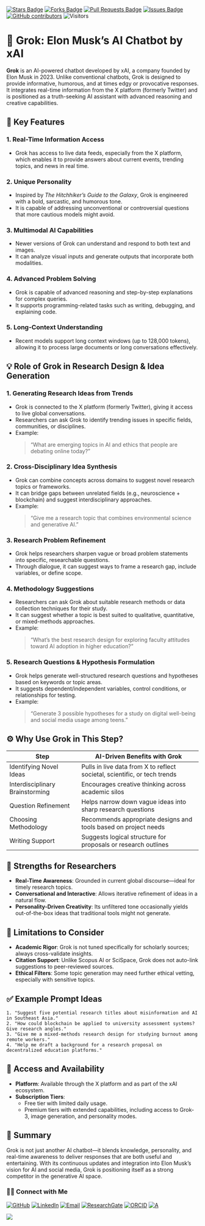 <a href="https://github.com/drshahizan/short-course/stargazers"><img src="https://img.shields.io/github/stars/drshahizan/short-course" alt="Stars Badge"/></a>
<a href="https://github.com/drshahizan/short-course/network/members"><img src="https://img.shields.io/github/forks/drshahizan/short-course" alt="Forks Badge"/></a>
<a href="https://github.com/drshahizan/short-course/pulls"><img src="https://img.shields.io/github/issues-pr/drshahizan/short-course" alt="Pull Requests Badge"/></a>
<a href="https://github.com/drshahizan/short-course"><img src="https://img.shields.io/github/issues/drshahizan/short-course" alt="Issues Badge"/></a>
<a href="https://github.com/drshahizan/short-course/graphs/contributors"><img alt="GitHub contributors" src="https://img.shields.io/github/contributors/drshahizan/short-course?color=2b9348"></a>
![Visitors](https://api.visitorbadge.io/api/visitors?path=https%3A%2F%2Fgithub.com%2Fdrshahizan%2Fshort-course&labelColor=%23d9e3f0&countColor=%23697689&style=flat)
 
# 🤖 Grok: Elon Musk’s AI Chatbot by xAI

**Grok** is an AI-powered chatbot developed by xAI, a company founded by Elon Musk in 2023. Unlike conventional chatbots, Grok is designed to provide informative, humorous, and at times edgy or provocative responses. It integrates real-time information from the X platform (formerly Twitter) and is positioned as a truth-seeking AI assistant with advanced reasoning and creative capabilities.

## 🧠 Key Features

### 1. Real-Time Information Access
- Grok has access to live data feeds, especially from the X platform, which enables it to provide answers about current events, trending topics, and news in real time.

### 2. Unique Personality
- Inspired by *The Hitchhiker’s Guide to the Galaxy*, Grok is engineered with a bold, sarcastic, and humorous tone.
- It is capable of addressing unconventional or controversial questions that more cautious models might avoid.

### 3. Multimodal AI Capabilities
- Newer versions of Grok can understand and respond to both text and images.
- It can analyze visual inputs and generate outputs that incorporate both modalities.

### 4. Advanced Problem Solving
- Grok is capable of advanced reasoning and step-by-step explanations for complex queries.
- It supports programming-related tasks such as writing, debugging, and explaining code.

### 5. Long-Context Understanding
- Recent models support long context windows (up to 128,000 tokens), allowing it to process large documents or long conversations effectively.

## 💡 Role of Grok in Research Design & Idea Generation

### 1. **Generating Research Ideas from Trends**
- Grok is connected to the X platform (formerly Twitter), giving it access to live global conversations.
- Researchers can ask Grok to identify trending issues in specific fields, communities, or disciplines.
- Example:  
  > “What are emerging topics in AI and ethics that people are debating online today?”

### 2. **Cross-Disciplinary Idea Synthesis**
- Grok can combine concepts across domains to suggest novel research topics or frameworks.
- It can bridge gaps between unrelated fields (e.g., neuroscience + blockchain) and suggest interdisciplinary approaches.
- Example:  
  > “Give me a research topic that combines environmental science and generative AI.”

### 3. **Research Problem Refinement**
- Grok helps researchers sharpen vague or broad problem statements into specific, researchable questions.
- Through dialogue, it can suggest ways to frame a research gap, include variables, or define scope.

### 4. **Methodology Suggestions**
- Researchers can ask Grok about suitable research methods or data collection techniques for their study.
- It can suggest whether a topic is best suited to qualitative, quantitative, or mixed-methods approaches.
- Example:  
  > “What’s the best research design for exploring faculty attitudes toward AI adoption in higher education?”

### 5. **Research Questions & Hypothesis Formulation**
- Grok helps generate well-structured research questions and hypotheses based on keywords or topic areas.
- It suggests dependent/independent variables, control conditions, or relationships for testing.
- Example:  
  > “Generate 3 possible hypotheses for a study on digital well-being and social media usage among teens.”

## ⚙️ Why Use Grok in This Step?

| Step                          | AI-Driven Benefits with Grok                                              |
|-------------------------------|--------------------------------------------------------------------------|
| Identifying Novel Ideas       | Pulls in live data from X to reflect societal, scientific, or tech trends |
| Interdisciplinary Brainstorming| Encourages creative thinking across academic silos                        |
| Question Refinement           | Helps narrow down vague ideas into sharp research questions               |
| Choosing Methodology          | Recommends appropriate designs and tools based on project needs           |
| Writing Support               | Suggests logical structure for proposals or research outlines             |

## 🚀 Strengths for Researchers

- **Real-Time Awareness**: Grounded in current global discourse—ideal for timely research topics.
- **Conversational and Interactive**: Allows iterative refinement of ideas in a natural flow.
- **Personality-Driven Creativity**: Its unfiltered tone occasionally yields out-of-the-box ideas that traditional tools might not generate.

## 📌 Limitations to Consider

- **Academic Rigor**: Grok is not tuned specifically for scholarly sources; always cross-validate insights.
- **Citation Support**: Unlike Scopus AI or SciSpace, Grok does not auto-link suggestions to peer-reviewed sources.
- **Ethical Filters**: Some topic generation may need further ethical vetting, especially with sensitive topics.

## ✅ Example Prompt Ideas

```text
1. "Suggest five potential research titles about misinformation and AI in Southeast Asia."
2. "How could blockchain be applied to university assessment systems? Give research angles."
3. "Give me a mixed-methods research design for studying burnout among remote workers."
4. "Help me draft a background for a research proposal on decentralized education platforms."
```

## 📱 Access and Availability

- **Platform**: Available through the X platform and as part of the xAI ecosystem.
- **Subscription Tiers**:
  - Free tier with limited daily usage.
  - Premium tiers with extended capabilities, including access to Grok-3, image generation, and personality modes.

## 🧭 Summary

Grok is not just another AI chatbot—it blends knowledge, personality, and real-time awareness to deliver responses that are both useful and entertaining. With its continuous updates and integration into Elon Musk’s vision for AI and social media, Grok is positioning itself as a strong competitor in the generative AI space.


### 🙌🏻 Connect with Me
<p align="left">
    <a href="https://github.com/drshahizan" target="_blank"><img alt="GitHub" src="https://img.shields.io/badge/-@drshahizan-181717?style=flat-square&logo=GitHub&logoColor=white"></a>
    <a href="https://www.linkedin.com/in/drshahizan" target="_blank"><img alt="LinkedIn" src="https://img.shields.io/badge/-drshahizan-blue?style=flat-square&logo=Linkedin&logoColor=white&link=https://www.linkedin.com/in/drshahizan/"></a>
    <a href="mailto:shahizan@utm.my" target="_blank"><img alt="Email" src="https://img.shields.io/badge/-shahizan@utm.my-c14438?style=flat-square&logo=Gmail&logoColor=white&link=mailto:shahizan@utm.my.com"></a>
    <a href="https://www.researchgate.net/profile/Mohd-Othman-28" target="_blank"><img alt="ResearchGate" src="https://img.shields.io/badge/-ResearchGate-00CCBB?style=flat-square&logo=ResearchGate&logoColor=white"></a>
    <a href="https://orcid.org/0000-0003-4261-1873" target="_blank"><img alt="ORCID" src="https://img.shields.io/badge/-ORCID-A6CE39?style=flat-square&logo=ORCID&logoColor=white"></a> 
 <a href="https://visitorbadge.io/status?path=https%3A%2F%2Fgithub.com%2Fdrshahizan" target="_blank"><img alt="A" src="https://api.visitorbadge.io/api/visitors?path=https%3A%2F%2Fgithub.com%2Fdrshahizan&labelColor=%23697689&countColor=%23555555&style=plastic"></a>
 
![](https://hit.yhype.me/github/profile?user_id=81284918)
</p>
